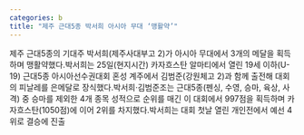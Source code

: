 ```yaml
---
categories: b
title: "제주 근대5종 박서희 아시아 무대 ‘맹활약’"
---
```

제주 근대5종의 기대주 박서희(제주사대부고 2)가 아시아 무대에서 3개의 메달을 획득하며 맹활약했다.박서희는 25일(현지시간) 카자흐스탄 알마티에서 열린 19세 이하(U-19) 근대5종 아시아선수권대회 혼성 계주에서 김범준(강원체고 2)과 함께 출전해 대회의 피날레를 은메달로 장식했다.박서희‧김범준조는 근대5종(펜싱, 수영, 승마, 육상, 사격) 중 승마를 제외한 4개 종목 성적으로 순위를 매긴 이 대회에서 997점을 획득하며 카자흐스탄(1050점)에 이어 2위를 차지했다.박서희는 대회 첫날 열린 개인전에서 예선 4위로 결승에 진출
